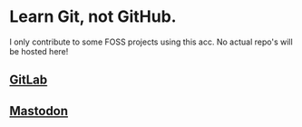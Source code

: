 # Learn Git, not GitHub. 

I only contribute to some FOSS projects using this acc. No actual repo's will be hosted here!

## [GitLab](https://gitlab.com/HiWhatName/)
## [Mastodon](https://mastodon.social/@HiWhatName)

